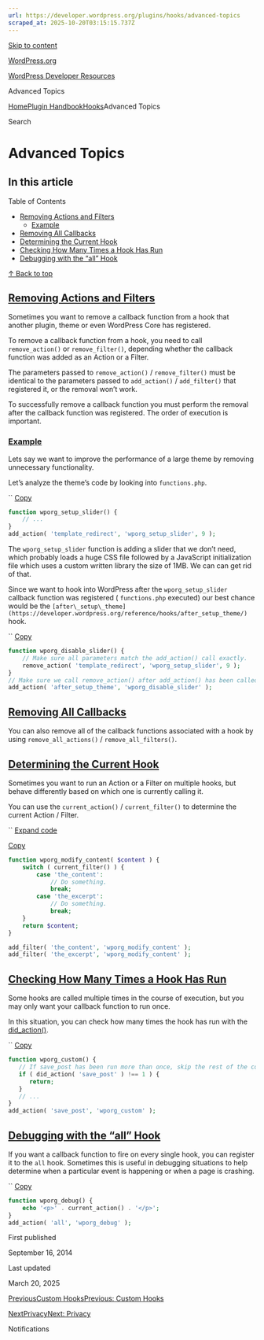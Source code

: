 ```yaml
---
url: https://developer.wordpress.org/plugins/hooks/advanced-topics
scraped_at: 2025-10-20T03:15:15.737Z
---
```


[Skip to content](https://developer.wordpress.org/plugins/hooks/advanced-topics/#wp--skip-link--target)

[WordPress.org](https://wordpress.org/)

[WordPress Developer Resources](https://developer.wordpress.org/)

Advanced Topics


[Home](https://developer.wordpress.org/)[Plugin Handbook](https://developer.wordpress.org/plugins/)[Hooks](https://developer.wordpress.org/plugins/hooks/)Advanced Topics

Search

# Advanced Topics

## In this article

Table of Contents

- [Removing Actions and Filters](https://developer.wordpress.org/plugins/hooks/advanced-topics/#removing-actions-and-filters)
  - [Example](https://developer.wordpress.org/plugins/hooks/advanced-topics/#example)
- [Removing All Callbacks](https://developer.wordpress.org/plugins/hooks/advanced-topics/#removing-all-callbacks)
- [Determining the Current Hook](https://developer.wordpress.org/plugins/hooks/advanced-topics/#determining-the-current-hook)
- [Checking How Many Times a Hook Has Run](https://developer.wordpress.org/plugins/hooks/advanced-topics/#checking-how-many-times-a-hook-has-run)
- [Debugging with the “all” Hook](https://developer.wordpress.org/plugins/hooks/advanced-topics/#debugging-with-the-all-hook)

[↑ Back to top](https://developer.wordpress.org/plugins/hooks/advanced-topics/#wp--skip-link--target)

## [Removing Actions and Filters](https://developer.wordpress.org/plugins/hooks/advanced-topics/\#removing-actions-and-filters)

Sometimes you want to remove a callback function from a hook that another plugin, theme or even WordPress Core has registered.

To remove a callback function from a hook, you need to call `remove_action()` or `remove_filter()`, depending whether the callback function was added as an Action or a Filter.

The parameters passed to `remove_action()` / `remove_filter()` must be identical to the parameters passed to `add_action()` / `add_filter()` that registered it, or the removal won’t work.

To successfully remove a callback function you must perform the removal after the callback function was registered. The order of execution is important.

### [Example](https://developer.wordpress.org/plugins/hooks/advanced-topics/\#example)

Lets say we want to improve the performance of a large theme by removing unnecessary functionality.

Let’s analyze the theme’s code by looking into `functions.php`.

``
[Copy](https://developer.wordpress.org/plugins/hooks/advanced-topics/#)

```php
function wporg_setup_slider() {
	// ...
}
add_action( 'template_redirect', 'wporg_setup_slider', 9 );
```

The `wporg_setup_slider` function is adding a slider that we don’t need, which probably loads a huge CSS file followed by a JavaScript initialization file which uses a custom written library the size of 1MB. We can can get rid of that.

Since we want to hook into WordPress after the `wporg_setup_slider` callback function was registered ( `functions.php` executed) our best chance would be the `[after\_setup\_theme](https://developer.wordpress.org/reference/hooks/after_setup_theme/)` hook.

``
[Copy](https://developer.wordpress.org/plugins/hooks/advanced-topics/#)

```php
function wporg_disable_slider() {
	// Make sure all parameters match the add_action() call exactly.
	remove_action( 'template_redirect', 'wporg_setup_slider', 9 );
}
// Make sure we call remove_action() after add_action() has been called.
add_action( 'after_setup_theme', 'wporg_disable_slider' );
```

## [Removing All Callbacks](https://developer.wordpress.org/plugins/hooks/advanced-topics/\#removing-all-callbacks)

You can also remove all of the callback functions associated with a hook by using `remove_all_actions()` / `remove_all_filters()`.

## [Determining the Current Hook](https://developer.wordpress.org/plugins/hooks/advanced-topics/\#determining-the-current-hook)

Sometimes you want to run an Action or a Filter on multiple hooks, but behave differently based on which one is currently calling it.

You can use the `current_action()` / `current_filter()` to determine the current Action / Filter.

``
[Expand code](https://developer.wordpress.org/plugins/hooks/advanced-topics/#)

[Copy](https://developer.wordpress.org/plugins/hooks/advanced-topics/#)

```php
function wporg_modify_content( $content ) {
	switch ( current_filter() ) {
		case 'the_content':
			// Do something.
			break;
		case 'the_excerpt':
			// Do something.
			break;
	}
	return $content;
}

add_filter( 'the_content', 'wporg_modify_content' );
add_filter( 'the_excerpt', 'wporg_modify_content' );
```

## [Checking How Many Times a Hook Has Run](https://developer.wordpress.org/plugins/hooks/advanced-topics/\#checking-how-many-times-a-hook-has-run)

Some hooks are called multiple times in the course of execution, but you may only want your callback function to run once.

In this situation, you can check how many times the hook has run with the [did\_action()](https://developer.wordpress.org/reference/functions/did_action/).

``
[Copy](https://developer.wordpress.org/plugins/hooks/advanced-topics/#)

```php
function wporg_custom() {
   // If save_post has been run more than once, skip the rest of the code.
   if ( did_action( 'save_post' ) !== 1 ) {
      return;
   }
   // ...
}
add_action( 'save_post', 'wporg_custom' );
```

## [Debugging with the “all” Hook](https://developer.wordpress.org/plugins/hooks/advanced-topics/\#debugging-with-the-all-hook)

If you want a callback function to fire on every single hook, you can register it to the `all` hook. Sometimes this is useful in debugging situations to help determine when a particular event is happening or when a page is crashing.

``
[Copy](https://developer.wordpress.org/plugins/hooks/advanced-topics/#)

```php
function wporg_debug() {
	echo '<p>' . current_action() . '</p>';
}
add_action( 'all', 'wporg_debug' );
```

First published

September 16, 2014

Last updated

March 20, 2025

[PreviousCustom HooksPrevious: Custom Hooks](https://developer.wordpress.org/plugins/hooks/custom-hooks/)

[NextPrivacyNext: Privacy](https://developer.wordpress.org/plugins/privacy/)

Notifications